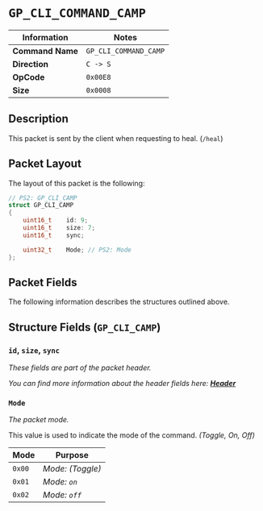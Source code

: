 # `GP_CLI_COMMAND_CAMP`

| Information               | Notes |
|---                        |---    |
| **Command Name**          | `GP_CLI_COMMAND_CAMP` |
| **Direction**             | `C -> S` |
| **OpCode**                | `0x00E8` |
| **Size**                  | `0x0008` |

## Description

This packet is sent by the client when requesting to heal. (`/heal`)

## Packet Layout

The layout of this packet is the following:

```cpp
// PS2: GP_CLI_CAMP
struct GP_CLI_CAMP
{
    uint16_t    id: 9;
    uint16_t    size: 7;
    uint16_t    sync;

    uint32_t    Mode; // PS2: Mode
};
```

## Packet Fields

The following information describes the structures outlined above.

## Structure Fields (`GP_CLI_CAMP`)

### `id`, `size`, `sync`

_These fields are part of the packet header._

_You can find more information about the header fields here: [**Header**](/world/HEADER.md)_

### `Mode`

_The packet mode._

This value is used to indicate the mode of the command. _(Toggle, On, Off)_

| Mode | Purpose |
| --- | --- |
| `0x00` | _Mode: (Toggle)_ |
| `0x01` | _Mode: `on`_ |
| `0x02` | _Mode: `off`_ |
